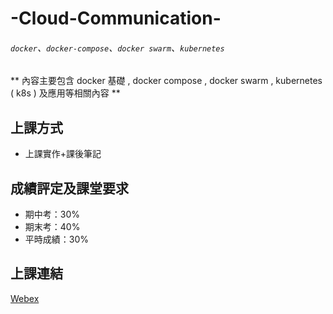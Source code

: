 # -Cloud-Communication-
###### `docker`、`docker-compose`、`docker swarm`、`kubernetes`

** 內容主要包含 docker 基礎 , docker compose , docker swarm , kubernetes ( k8s ) 及應用等相關內容 **

## 上課方式

* 上課實作+課後筆記

## 成績評定及課堂要求

* 期中考：30%
* 期末考：40%
* 平時成績：30%

## 上課連結

[Webex](https://meetingsapac5.webex.com/meet/smallko)
